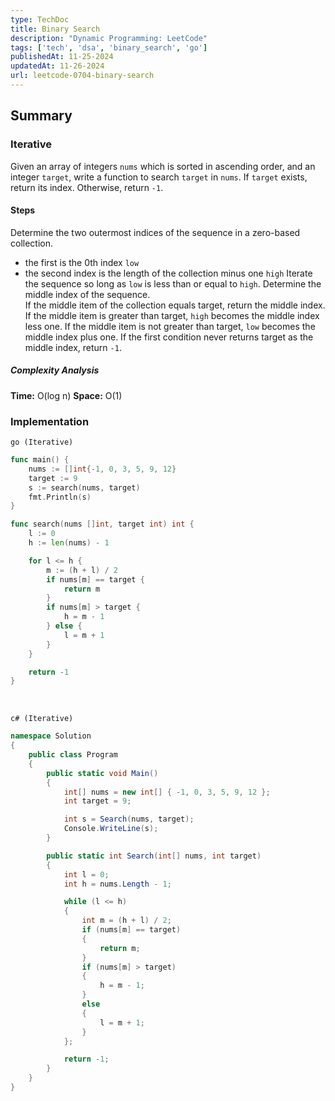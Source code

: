 ```yaml
---
type: TechDoc
title: Binary Search
description: "Dynamic Programming: LeetCode"
tags: ['tech', 'dsa', 'binary_search', 'go']
publishedAt: 11-25-2024
updatedAt: 11-26-2024
url: leetcode-0704-binary-search
---
```

## Summary
### Iterative
Given an array of integers `nums` which is sorted in ascending order, 
and an integer `target`, write a function to search `target` in `nums`. 
If `target` exists, return its index. Otherwise, return `-1`.

#### Steps
Determine the two outermost indices of the sequence in a zero-based 
collection.  
- the first is the 0th index `low`
- the second index is the length of the collection minus one `high`
Iterate the sequence so long as `low` is less than or equal to `high`.
Determine the middle index of the sequence.  
If the middle item of the collection equals target, return the middle 
index.  
If the middle item is greater than target, `high` becomes the middle 
index less one. 
If the middle item is not greater than target, `low` becomes the 
middle index plus one. 
If the first condition never returns target as the middle index, 
return `-1`.

##### Complexity Analysis
**Time:** O(log n)
**Space:** O(1)

### Implementation
`go (Iterative)`
```go
func main() {
	nums := []int{-1, 0, 3, 5, 9, 12}
	target := 9
	s := search(nums, target)
	fmt.Println(s)
}

func search(nums []int, target int) int {
	l := 0
	h := len(nums) - 1

	for l <= h {
		m := (h + l) / 2
		if nums[m] == target {
			return m
		}
		if nums[m] > target {
			h = m - 1
		} else {
			l = m + 1
		}
	}

	return -1
}
```

<br />

`c# (Iterative)`
```csharp
namespace Solution
{
    public class Program
    {
        public static void Main()
        {
            int[] nums = new int[] { -1, 0, 3, 5, 9, 12 };
            int target = 9;

            int s = Search(nums, target);
            Console.WriteLine(s);
        }

        public static int Search(int[] nums, int target)
        {
            int l = 0;
            int h = nums.Length - 1;

            while (l <= h)
            {
                int m = (h + l) / 2;
                if (nums[m] == target)
                {
                    return m;
                }
                if (nums[m] > target)
                {
                    h = m - 1;
                }
                else
                {
                    l = m + 1;
                }
            };

            return -1;
        }
    }
}
```
